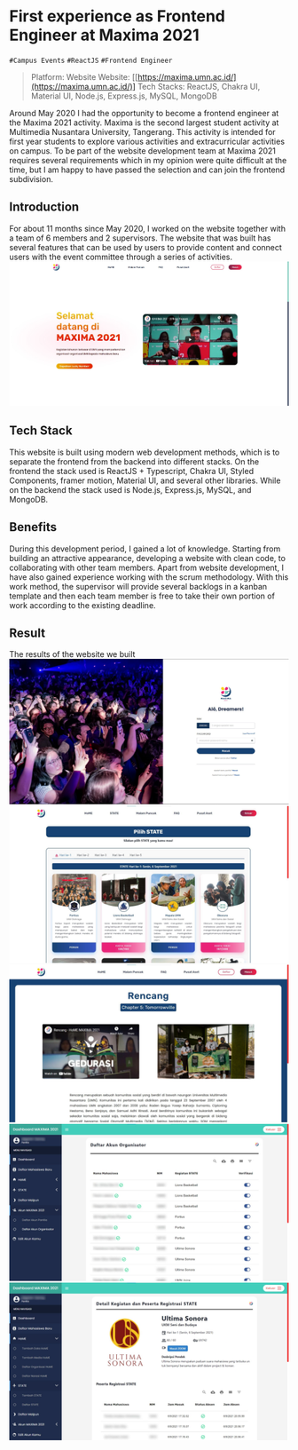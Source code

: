 # First experience as Frontend Engineer at Maxima 2021

`#Campus Events` `#ReactJS` `#Frontend Engineer`

> Platform: Website
> Website: [[https://maxima.umn.ac.id/](https://maxima.umn.ac.id/)]
> Tech Stacks: ReactJS, Chakra UI, Material UI, Node.js, Express.js, MySQL, MongoDB

Around May 2020 I had the opportunity to become a frontend engineer at the Maxima 2021 activity. Maxima is the second largest student activity at Multimedia Nusantara University, Tangerang. This activity is intended for first year students to explore various activities and extracurricular activities on campus. To be part of the website development team at Maxima 2021 requires several requirements which in my opinion were quite difficult at the time, but I am happy to have passed the selection and can join the frontend subdivision.

## Introduction

For about 11 months since May 2020, I worked on the website together with a team of 6 members and 2 supervisors. The website that was built has several features that can be used by users to provide content and connect users with the event committee through a series of activities.
![Pictures of Landing Page Maxima 2021](https://github.com/adrianfinantyo/portofolio-post/blob/main/maxima-2021/images/landing-page.jpg?raw=true)

## Tech Stack

This website is built using modern web development methods, which is to separate the frontend from the backend into different stacks. On the frontend the stack used is ReactJS + Typescript, Chakra UI, Styled Components, framer motion, Material UI, and several other libraries. While on the backend the stack used is Node.js, Express.js, MySQL, and MongoDB.

## Benefits

During this development period, I gained a lot of knowledge. Starting from building an attractive appearance, developing a website with clean code, to collaborating with other team members. Apart from website development, I have also gained experience working with the scrum methodology. With this work method, the supervisor will provide several backlogs in a kanban template and then each team member is free to take their own portion of work according to the existing deadline.

## Result

The results of the website we built
![Pictures of Login Page Maxima 2021](https://github.com/adrianfinantyo/portofolio-post/blob/main/maxima-2021/images/login-page.jpg?raw=true)
![Pictures of State Maxima 2021](https://github.com/adrianfinantyo/portofolio-post/blob/main/maxima-2021/images/state.png?raw=true)
![Pictures of HoME Maxima 2021](https://github.com/adrianfinantyo/portofolio-post/blob/main/maxima-2021/images/home.png?raw=true)
![Pictures of Dashboard Panitia Maxima 2021](https://github.com/adrianfinantyo/portofolio-post/blob/main/maxima-2021/images/dashboard.png?raw=true)
![Pictures of Dashboard Details Maxima 2021](https://github.com/adrianfinantyo/portofolio-post/blob/main/maxima-2021/images/dashboard-detail.png?raw=true)
